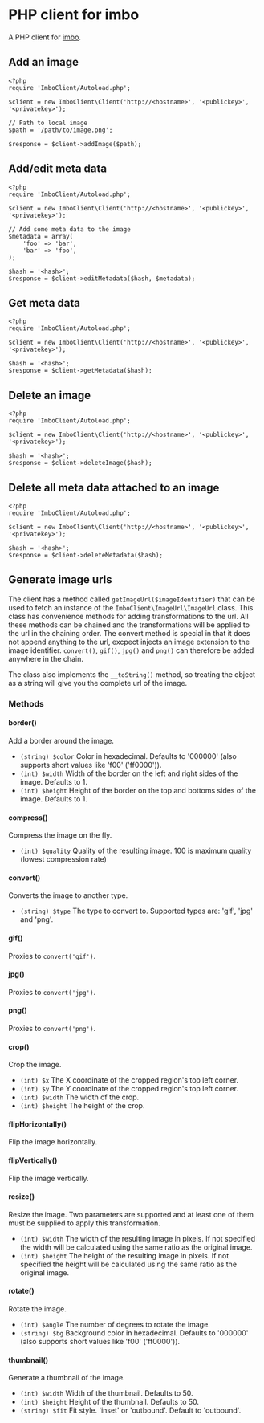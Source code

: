 # PHP client for imbo
A PHP client for [imbo](https://github.com/christeredvartsen/imbo).

## Add an image

    <?php
    require 'ImboClient/Autoload.php';

    $client = new ImboClient\Client('http://<hostname>', '<publickey>', '<privatekey>');

    // Path to local image
    $path = '/path/to/image.png';

    $response = $client->addImage($path);

## Add/edit meta data

    <?php
    require 'ImboClient/Autoload.php';

    $client = new ImboClient\Client('http://<hostname>', '<publickey>', '<privatekey>');

    // Add some meta data to the image
    $metadata = array(
        'foo' => 'bar',
        'bar' => 'foo',
    );

    $hash = '<hash>';
    $response = $client->editMetadata($hash, $metadata);

## Get meta data

    <?php
    require 'ImboClient/Autoload.php';

    $client = new ImboClient\Client('http://<hostname>', '<publickey>', '<privatekey>');

    $hash = '<hash>';
    $response = $client->getMetadata($hash);

## Delete an image

    <?php
    require 'ImboClient/Autoload.php';

    $client = new ImboClient\Client('http://<hostname>', '<publickey>', '<privatekey>');

    $hash = '<hash>';
    $response = $client->deleteImage($hash);

## Delete all meta data attached to an image

    <?php
    require 'ImboClient/Autoload.php';

    $client = new ImboClient\Client('http://<hostname>', '<publickey>', '<privatekey>');

    $hash = '<hash>';
    $response = $client->deleteMetadata($hash);

## Generate image urls

The client has a method called `getImageUrl($imageIdentifier)` that can be used to fetch an instance of the `ImboClient\ImageUrl\ImageUrl` class. This class has convenience methods for adding transformations to the url. All these methods can be chained and the transformations will be applied to the url in the chaining order. The convert method is special in that it does not append anything to the url, excpect injects an image extension to the image identifier. `convert()`, `gif()`, `jpg()` and `png()` can therefore be added anywhere in the chain.

The class also implements the `__toString()` method, so treating the object as a string will give you the complete url of the image.

### Methods

#### border()
Add a border around the image.

* `(string) $color` Color in hexadecimal. Defaults to '000000' (also supports short values like 'f00' ('ff0000')).
* `(int) $width` Width of the border on the left and right sides of the image. Defaults to 1.
* `(int) $height` Height of the border on the top and bottoms sides of the image. Defaults to 1.

#### compress()
Compress the image on the fly.

* `(int) $quality` Quality of the resulting image. 100 is maximum quality (lowest compression rate)

#### convert()
Converts the image to another type.

* `(string) $type` The type to convert to. Supported types are: 'gif', 'jpg' and 'png'.

#### gif()
Proxies to `convert('gif')`.

#### jpg()
Proxies to `convert('jpg')`.

#### png()
Proxies to `convert('png')`.

#### crop()
Crop the image.

* `(int) $x` The X coordinate of the cropped region's top left corner.
* `(int) $y` The Y coordinate of the cropped region's top left corner.
* `(int) $width` The width of the crop.
* `(int) $height` The height of the crop.

#### flipHorizontally()
Flip the image horizontally.

#### flipVertically()
Flip the image vertically.

#### resize()
Resize the image. Two parameters are supported and at least one of them must be supplied to apply this transformation.

* `(int) $width` The width of the resulting image in pixels. If not specified the width will be calculated using the same ratio as the original image.
* `(int) $height` The height of the resulting image in pixels. If not specified the height will be calculated using the same ratio as the original image.

#### rotate()
Rotate the image.

* `(int) $angle` The number of degrees to rotate the image.
* `(string) $bg` Background color in hexadecimal. Defaults to '000000' (also supports short values like 'f00' ('ff0000')).

#### thumbnail()
Generate a thumbnail of the image.

* `(int) $width` Width of the thumbnail. Defaults to 50.
* `(int) $height` Height of the thumbnail. Defaults to 50.
* `(string) $fit` Fit style. 'inset' or 'outbound'. Default to 'outbound'.

